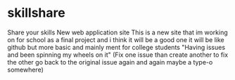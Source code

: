 # skillshare
Share your skills New web application site
This is a new site that im working on for school as a final project and 
i think it will be a good one it will be like github but more basic and mainly ment for college students 
"Having issues and been spinning my wheels on it" (Fix one issue than create another to fix the other go back to the original issue again and again maybe a type-o somewhere)
